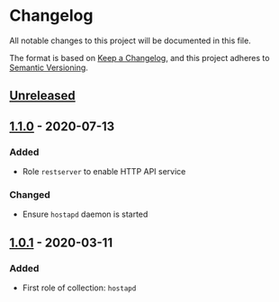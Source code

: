 # Changelog

All notable changes to this project will be documented in this file.

The format is based on [Keep a Changelog](https://keepachangelog.com/en/1.0.0/),
and this project adheres to [Semantic Versioning](https://semver.org/spec/v2.0.0.html).

## [Unreleased]

## [1.1.0] - 2020-07-13

### Added
- Role `restserver` to enable HTTP API service

### Changed
- Ensure `hostapd` daemon is started

## [1.0.1] - 2020-03-11

### Added
- First role of collection: `hostapd`

[Unreleased]: https://github.com/inverse-inc/ansible-cumulus/compare/v1.1.0...HEAD
[1.1.0]: https://github.com/inverse-inc/ansible-cumulus/compare/v1.0.1...v1.1.0
[1.0.1]: https://github.com/inverse-inc/ansible-cumulus/releases/tag/v1.0.1
